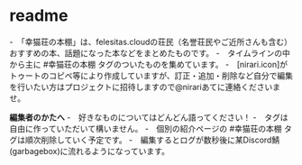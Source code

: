 # readme

-　「幸猫荘の本棚」は、felesitas.cloudの荘民（名誉荘民やご近所さんも含む）おすすめの本、話題になった本などをまとめたものです。
-　タイムラインの中から主に #幸猫荘の本棚 タグのついたものを集めています。
-　[nirari.icon]がトゥートのコピペ等により作成していますが、訂正・追加・削除など自分で編集を行いたい方はプロジェクトに招待しますので@nirariあてに連絡くださいませ。

**編集者のかたへ**
-　好きなものについてはどんどん語ってください！
-　タグは自由に作っていただいて構いません。
-　個別の紹介ページの #幸猫荘の本棚 タグは順次削除していく予定です。
-　編集するとログが数秒後に某Discord鯖(garbagebox)に流れるようになっています。